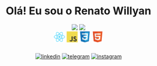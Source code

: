 <div style="display: flex; flex-direction: column; align-items: center; justify-content: center;">
  <h1>Olá! Eu sou o Renato Willyan</h1>

  <div>
    <img src="https://img.shields.io/badge/Trabalho%3A-Front--end-sucess"/>
    <img src="https://img.shields.io/badge/Estudando%3A-React-blue" />
  </div>

  <div>
    <img align="center" alt="ReactJS" width="30" src="https://github.com/devicons/devicon/blob/master/icons/react/react-original.svg" />
    <img align="center" alt="JavaScript" width="30" src="https://github.com/devicons/devicon/blob/master/icons/javascript/javascript-original.svg" />
    <img align="center" alt="CSS3" width="30" src="https://github.com/devicons/devicon/blob/master/icons/css3/css3-original.svg" />
    <img align="center" alt="HTML5" width="30" src="https://github.com/devicons/devicon/blob/master/icons/html5/html5-original.svg" />
  </div>
  
  ---

  <div>
    <a href="https://www.linkedin.com/in/renato-w-moratto/" target="_blank"><img alt="linkedin" src="https://img.shields.io/badge/LinkedIn-0077B5?style=for-the-badge&logo=linkedin&logoColor=white" /></a>
    <a href="https://t.me/renato_willyan" target="_blank"><img alt="telegram" src="https://img.shields.io/badge/Telegram-2CA5E0?style=for-the-badge&logo=telegram&logoColor=white" /></a>
    <a href="https://www.instagram.com/renato_willyan/" target="_blank"><img alt="instagram" src="https://img.shields.io/badge/Instagram-E4405F?style=for-the-badge&logo=instagram&logoColor=white" /></a>
  </div>
</div>
